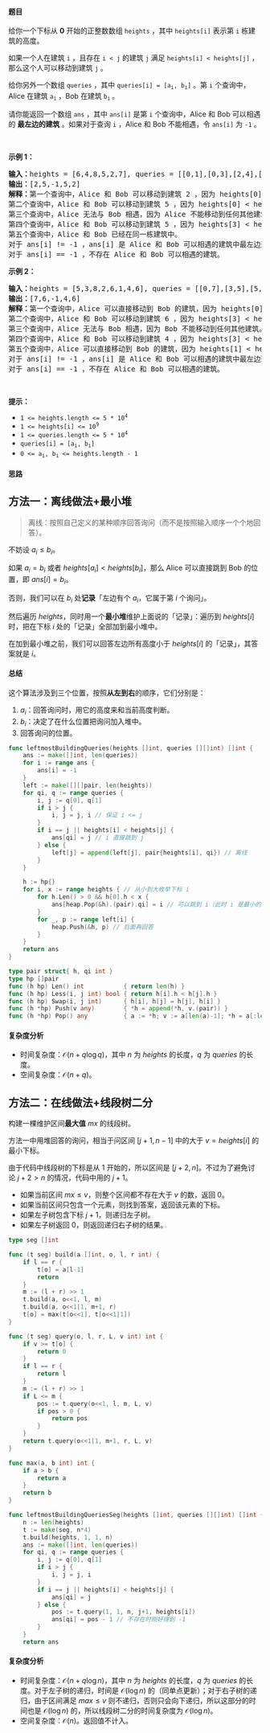 #### 题目

<p>给你一个下标从 <strong>0</strong>&nbsp;开始的正整数数组&nbsp;<code>heights</code>&nbsp;，其中&nbsp;<code>heights[i]</code>&nbsp;表示第 <code>i</code>&nbsp;栋建筑的高度。</p>

<p>如果一个人在建筑&nbsp;<code>i</code>&nbsp;，且存在&nbsp;<code>i &lt; j</code>&nbsp;的建筑&nbsp;<code>j</code>&nbsp;满足&nbsp;<code>heights[i] &lt; heights[j]</code>&nbsp;，那么这个人可以移动到建筑&nbsp;<code>j</code>&nbsp;。</p>

<p>给你另外一个数组&nbsp;<code>queries</code>&nbsp;，其中&nbsp;<code>queries[i] = [a<sub>i</sub>, b<sub>i</sub>]</code>&nbsp;。第&nbsp;<code>i</code>&nbsp;个查询中，Alice 在建筑&nbsp;<code>a<sub>i</sub></code> ，Bob 在建筑&nbsp;<code>b<sub>i</sub></code><sub>&nbsp;</sub>。</p>

<p>请你能返回一个数组&nbsp;<code>ans</code>&nbsp;，其中&nbsp;<code>ans[i]</code>&nbsp;是第&nbsp;<code>i</code>&nbsp;个查询中，Alice 和 Bob 可以相遇的&nbsp;<strong>最左边的建筑</strong>&nbsp;。如果对于查询&nbsp;<code>i</code>&nbsp;，Alice<em> </em>和<em> </em>Bob 不能相遇，令&nbsp;<code>ans[i]</code> 为&nbsp;<code>-1</code>&nbsp;。</p>

<p>&nbsp;</p>

<p><strong class="example">示例 1：</strong></p>

<pre>
<b>输入：</b>heights = [6,4,8,5,2,7], queries = [[0,1],[0,3],[2,4],[3,4],[2,2]]
<b>输出：</b>[2,5,-1,5,2]
<b>解释：</b>第一个查询中，Alice 和 Bob 可以移动到建筑 2 ，因为 heights[0] &lt; heights[2] 且 heights[1] &lt; heights[2] 。
第二个查询中，Alice 和 Bob 可以移动到建筑 5 ，因为 heights[0] &lt; heights[5] 且 heights[3] &lt; heights[5] 。
第三个查询中，Alice 无法与 Bob 相遇，因为 Alice 不能移动到任何其他建筑。
第四个查询中，Alice 和 Bob 可以移动到建筑 5 ，因为 heights[3] &lt; heights[5] 且 heights[4] &lt; heights[5] 。
第五个查询中，Alice 和 Bob 已经在同一栋建筑中。
对于 ans[i] != -1 ，ans[i] 是 Alice 和 Bob 可以相遇的建筑中最左边建筑的下标。
对于 ans[i] == -1 ，不存在 Alice 和 Bob 可以相遇的建筑。
</pre>

<p><strong class="example">示例 2：</strong></p>

<pre>
<b>输入：</b>heights = [5,3,8,2,6,1,4,6], queries = [[0,7],[3,5],[5,2],[3,0],[1,6]]
<b>输出：</b>[7,6,-1,4,6]
<strong>解释：</strong>第一个查询中，Alice 可以直接移动到 Bob 的建筑，因为 heights[0] &lt; heights[7] 。
第二个查询中，Alice 和 Bob 可以移动到建筑 6 ，因为 heights[3] &lt; heights[6] 且 heights[5] &lt; heights[6] 。
第三个查询中，Alice 无法与 Bob 相遇，因为 Bob 不能移动到任何其他建筑。
第四个查询中，Alice 和 Bob 可以移动到建筑 4 ，因为 heights[3] &lt; heights[4] 且 heights[0] &lt; heights[4] 。
第五个查询中，Alice 可以直接移动到 Bob 的建筑，因为 heights[1] &lt; heights[6] 。
对于 ans[i] != -1 ，ans[i] 是 Alice 和 Bob 可以相遇的建筑中最左边建筑的下标。
对于 ans[i] == -1 ，不存在 Alice 和 Bob 可以相遇的建筑。
</pre>

<p>&nbsp;</p>

<p><strong>提示：</strong></p>

<ul>
	<li><code>1 &lt;= heights.length &lt;= 5 * 10<sup>4</sup></code></li>
	<li><code>1 &lt;= heights[i] &lt;= 10<sup>9</sup></code></li>
	<li><code>1 &lt;= queries.length &lt;= 5 * 10<sup>4</sup></code></li>
	<li><code>queries[i] = [a<sub>i</sub>, b<sub>i</sub>]</code></li>
	<li><code>0 &lt;= a<sub>i</sub>, b<sub>i</sub> &lt;= heights.length - 1</code></li>
</ul>

#### 思路


## 方法一：离线做法+最小堆

> 离线：按照自己定义的某种顺序回答询问（而不是按照输入顺序一个个地回答）。

不妨设 $a_i \le b_i$。

如果 $a_i = b_i$ 或者 $\textit{heights}[a_i] <\textit{heights}[b_i]$，那么 Alice 可以直接跳到 Bob 的位置，即 $\textit{ans}[i] = b_i$。

否则，我们可以在 $b_i$ 处**记录**「左边有个 $a_i$，它属于第 $i$ 个询问」。

然后遍历 $\textit{heights}$，同时用一个**最小堆**维护上面说的「记录」：遍历到 $\textit{heights}[i]$ 时，把在下标 $i$ 处的「记录」全部加到最小堆中。

在加到最小堆之前，我们可以回答左边所有高度小于 $\textit{heights}[i]$ 的「记录」，其答案就是 $i$。

#### 总结

这个算法涉及到三个位置，按照**从左到右**的顺序，它们分别是：

1. $a_i$：回答询问时，用它的高度来和当前高度判断。
2. $b_i$：决定了在什么位置把询问加入堆中。
3. 回答询问的位置。

```go  
func leftmostBuildingQueries(heights []int, queries [][]int) []int {
	ans := make([]int, len(queries))
	for i := range ans {
		ans[i] = -1
	}
	left := make([][]pair, len(heights))
	for qi, q := range queries {
		i, j := q[0], q[1]
		if i > j {
			i, j = j, i // 保证 i <= j
		}
		if i == j || heights[i] < heights[j] {
			ans[qi] = j // i 直接跳到 j
		} else {
			left[j] = append(left[j], pair{heights[i], qi}) // 离线
		}
	}

	h := hp{}
	for i, x := range heights { // 从小到大枚举下标 i
		for h.Len() > 0 && h[0].h < x {
			ans[heap.Pop(&h).(pair).qi] = i // 可以跳到 i（此时 i 是最小的）
		}
		for _, p := range left[i] {
			heap.Push(&h, p) // 后面再回答
		}
	}
	return ans
}

type pair struct{ h, qi int }
type hp []pair
func (h hp) Len() int           { return len(h) }
func (h hp) Less(i, j int) bool { return h[i].h < h[j].h }
func (h hp) Swap(i, j int)      { h[i], h[j] = h[j], h[i] }
func (h *hp) Push(v any)        { *h = append(*h, v.(pair)) }
func (h *hp) Pop() any          { a := *h; v := a[len(a)-1]; *h = a[:len(a)-1]; return v }
```

#### 复杂度分析

- 时间复杂度：$\mathcal{O}(n + q\log q)$，其中 $n$ 为 $\textit{heights}$ 的长度，$q$ 为 $\textit{queries}$ 的长度。
- 空间复杂度：$\mathcal{O}(n + q)$。


## 方法二：在线做法+线段树二分

构建一棵维护区间**最大值** $\textit{mx}$ 的线段树。

方法一中用堆回答的询问，相当于问区间 $[j+1,n-1]$ 中的大于 $v = \textit{heights}[i]$ 的最小下标。

由于代码中线段树的下标是从 $1$ 开始的，所以区间是 $[j+2,n]$。不过为了避免讨论 $j+2>n$ 的情况，代码中用的 $j+1$。

- 如果当前区间 $\textit{mx}\le v$，则整个区间都不存在大于 $v$ 的数，返回 $0$。
- 如果当前区间只包含一个元素，则找到答案，返回该元素的下标。
- 如果左子树包含下标 $j+1$，则递归左子树。
- 如果左子树返回 $0$，则返回递归右子树的结果。


```go  
type seg []int

func (t seg) build(a []int, o, l, r int) {
	if l == r {
		t[o] = a[l-1]
		return
	}
	m := (l + r) >> 1
	t.build(a, o<<1, l, m)
	t.build(a, o<<1|1, m+1, r)
	t[o] = max(t[o<<1], t[o<<1|1])
}

func (t seg) query(o, l, r, L, v int) int {
	if v >= t[o] {
		return 0
	}
	if l == r {
		return l
	}
	m := (l + r) >> 1
	if L <= m {
		pos := t.query(o<<1, l, m, L, v)
		if pos > 0 {
			return pos
		}
	}
	return t.query(o<<1|1, m+1, r, L, v)
}

func max(a, b int) int {
	if a > b {
		return a
	}
	return b
}

func leftmostBuildingQueriesSeg(heights []int, queries [][]int) []int {
	n := len(heights)
	t := make(seg, n*4)
	t.build(heights, 1, 1, n)
	ans := make([]int, len(queries))
	for qi, q := range queries {
		i, j := q[0], q[1]
		if i > j {
			i, j = j, i
		}
		if i == j || heights[i] < heights[j] {
			ans[qi] = j
		} else {
			pos := t.query(1, 1, n, j+1, heights[i])
			ans[qi] = pos - 1 // 不存在时刚好得到 -1
		}
	}
	return ans

```

#### 复杂度分析

- 时间复杂度：$\mathcal{O}(n + q\log n)$，其中 $n$ 为 $\textit{heights}$ 的长度，$q$ 为 $\textit{queries}$ 的长度。对于左子树的递归，时间是 $\mathcal{O}(\log n)$ 的（同单点更新）；对于右子树的递归，由于区间满足 $\textit{max}\le v$ 则不递归，否则只会向下递归，所以这部分的时间也是 $\mathcal{O}(\log n)$ 的，所以线段树二分的时间复杂度为 $\mathcal{O}(\log n)$。
- 空间复杂度：$\mathcal{O}(n)$。返回值不计入。
